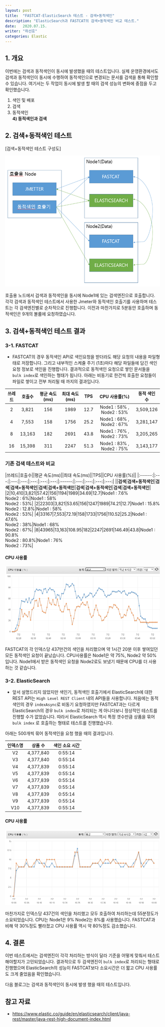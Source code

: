 ```yaml
---
layout: post
title:  "FASTCAT-ElasticSearch 테스트 - 검색+동적색인"
description: "ElasticSearch과 FASTCAT의 검색+동적색인 비교 테스트."
date:   2020.07.15.
writer: "하선호"
categories: Elastic
---
```


## 1. 개요
이번에는 검색과 동적색인이 동시에 발생했을 때의 테스트입니다. 실제 운영환경에서도 검색과 동적색인이 동시에 수행하여
 동적색인으로 변경되는 문서를 검색을 통해 확인할 수 있습니다. 여기서는 두 작업이 동시에 발생 할 때의 검색 성능의 변화에 중점을 두고 확인했습니다.

1) 색인 및 배포  
2) 검색  
3) 동적색인  
**4) 동적색인과 검색**  


## 2. 검색+동적색인 테스트

[검색+동적색인 테스트 구성도]

![/images/2020-07-15-Elasticsearch-SearchDynamicIndex/search-di-test-diagram.png](/images/2020-07-15-Elasticsearch-SearchDynamicIndex/search-di-test-diagram.png)

호출용 노드에서 검색과 동적색인을 동시에 Node1에 있는 검색엔진으로 호출합니다. 각각 검색과 동적색인 테스트에서 사용한 Jmeter와 동적색인 호출기를 사용하며 테스트는 각 검색엔진별로 순차적으로 진행합니다. 이전과 마찬가지로 5분동안 호출하며 동적색인은 9개의 볼륨에 요청하였습니다.

## 3. 검색+동적색인 테스트 결과

### 3-1. FASTCAT

 - FASTCAT의 경우 동적색인 API로 색인요청을 받더라도 해당 요청의 내용을 파일형태로 저장합니다. 그리고 내부적인 스케쥴 주기 (1초)마다 해당 파일들에 담긴 색인요청 정보로 색인을 진행합니다. 결과적으로 동적색인 요청으로 쌓인 문서들을 `bulk index`로 색인하는 형태가 됩니다. 아래는 비동기로 한건씩 호출한 요청들이 파일로 쌓이고 전부 처리될 때 까지의 결과입니다.


|쓰레드|호출수|평균 속도(ms)|최대 속도(ms)|TPS|CPU 사용률(%)|동적 색인 수|
|:------:|:---:|:---:|:---:|:---:|:---:|:---:|
|2|3,821|156|1989|12.7|Node1 : 58% , Node2 : 53%| 3,509,126 |
|4|7,553|158|1756|25.2|Node1 : 68% , Node2 : 67%| 3,281,147 |
|8|13,163|182|2691|43.8|Node1 : 76% , Node2 : 73%| 3,205,265 |
|16|15,398|311|2247|51.3|Node1 : 83% , Node2 : 75%| 3,143,177 |

### 기존 검색 테스트와 비교

|쓰레드|호출수||평균 속도(ms)||최대 속도(ms)||TPS||CPU 사용률(%)||
|:------:|:---:|:---:|:---:|:---:|:---:|:---:|:------:|:---:|:---:|:---:|:---:|
||**검색**|**검색+동적색인**|**검색**|**검색+동적색인**|**검색**|**검색+동적색인**|**검색**|**검색+동적색인**|**검색**|**검색+동적색인**|
|2|10,410|3,821|57.42|156|1194|1989|34.69|12.7|Node1 : 7.6% <br> Node2 : 6%|Node1 : 58% <br> Node2 : 53%|
|2|22303|3,821|53.65|156|1247|1989|74.21|12.7|Node1 : 15.8% <br> Node2 : 12.8%|Node1 : 58% <br> Node2 : 53%|
|4|33167|7,553|72.19|158|1733|1756|110.52|25.2|Node1 : 47.6% <br> Node2 : 38%|Node1 : 68% <br> Node2 : 67%|
|8|43965|13,163|108.95|182|2247|2691|146.49|43.8|Node1 : 90.8% <br> Node2 : 80.8%|Node1 : 76% <br> Node2 : 73%|

#### CPU 사용률

![/images/2020-07-09-Elasticsearch-DynamicIndex/di-test-fastcat-cpu.png](/images/2020-07-09-Elasticsearch-DynamicIndex/di-test-fastcat-cpu.png)


FASTCAT의 각 인덱스당 437만건의 색인을 처리했으며 약 1시간 20분 이후 쌓여있던 모든 동적색인 요청이 끝났습니다. CPU사용률은 Node1은 약 75%, Node2 약 50%입니다. Node1에서 받은 동적색인 요청을 Node2로도 보냈기 때문에 CPU를 더 사용하는 것 같습니다.

### 3-2. ElasticSearch

- 앞서 설명드리지 않았지만 색인기, 동적색인 호출기에서 ElasticSearch에 대한 REST API는 `High Level REST Client` 내의 API들을 사용합니다. 처음에는 동적색인의 경우 `indexAsync`로 비동기 요청하였지만 FASTCAT과는 다르게 ElasticSearch의 경우 `bulk index`로 처리되는 게 아니다보니 정상적인 테스트를 진행할 수가 없었습니다. 따라서 ElasticSearch 역시 특정 갯수만큼 상품을 묶어 `bulk index` 로 호출하는 형태로 테스트를 진행했습니다.

아래는 500개씩 묶어 동적색인을 요청 했을 때의 결과입니다.

|인덱스명|상품 수|색인 소요 시간|
|:------:|:---:|:---:|
|V2|4,377,840|0:55:14|
|V3|4,377,840|0:55:14|
|V4|4,377,839|0:55:14|
|V5|4,377,839|0:55:14|
|V6|4,377,839|0:55:14|
|V7|4,377,839|0:55:14|
|V8|4,377,839|0:55:14|
|V9|4,377,839|0:55:14|
|V10|4,377,839|0:55:14|

#### CPU 사용률

![/images/2020-07-09-Elasticsearch-DynamicIndex/di-test-es-cpu.png](/images/2020-07-09-Elasticsearch-DynamicIndex/di-test-es-cpu.png)


마찬가지로 인덱스당 437건의 색인을 처리했고 모두 호출하여 처리하는데 55분정도가 소요되었습니다. CPU는 Node1은 9% Node2는 8%를 사용했습니다. FASTCAT과 비해 약 30%정도 빨라졌고 CPU 사용률 역시 약 80%정도 감소했습니다.


## 4. 결론
이번 테스트에서는 검색엔진이 각각 처리하는 방식이 달라 기준을 어떻게 맞춰서 테스트 해야할지가 고민되었습니다.
결과적으로 두 검색엔진이 `bulk index`로 처리되는 형태로 진행했으며 ElasticSearch의 성능이 FASTCAT보다 소요시간은 더 짧고 CPU 사용률도 크게 줄었음을 확인했습니다.

다음 블로그는 검색과 동적색인이 동시에 발생 했을 때의 테스트입니다.


## 참고 자료
- https://www.elastic.co/guide/en/elasticsearch/client/java-rest/master/java-rest-high-document-index.html